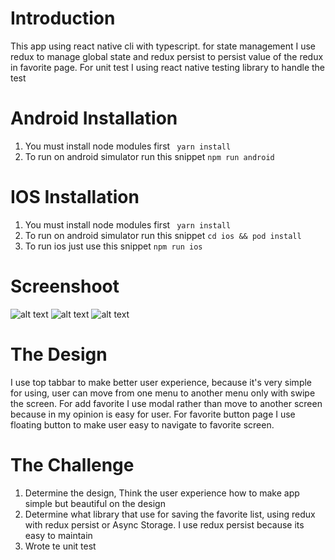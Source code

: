 # Introduction
This app using react native cli with typescript. for state management I use redux to manage global state and redux persist to persist value of the redux in favorite page. For unit test I using react native testing library to handle the test

# Android Installation
1. You must install node modules first
``` yarn install```
2. To run on android simulator run this snippet
```npm run android```

# IOS Installation
1. You must install node modules first
``` yarn install```
2. To run on android simulator run this snippet
```cd ios && pod install```
3. To run ios just use this snippet ```npm run ios ```

# Screenshoot
![alt text](https://github.com/agit26milan/simple-project/blob/master/Screenshot-home.png?raw=true)
![alt text](https://github.com/agit26milan/simple-project/blob/master/Screenshot-add-favorite.png?raw=true)
![alt text](https://github.com/agit26milan/simple-project/blob/master/Screenshot-favorite.png?raw=true)


# The Design
I use top tabbar to make better user experience, because it's very simple for using, user can move from one menu to another menu only with swipe the screen. For add favorite I use modal rather than move to another screen because in my opinion is easy for user. For favorite button page I use floating button to make user easy to navigate to favorite screen.

# The Challenge
1. Determine the design, Think the user experience how to make app simple but beautiful on the design
2. Determine what library that use for saving the favorite list, using redux with redux persist or Async Storage. I use redux persist because its easy to maintain
3. Wrote te unit test
